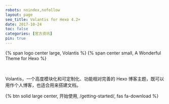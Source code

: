 ```yaml
---
robots: noindex,nofollow
layout: page
seo_title: Volantis for Hexo 4.2+
date: 2017-10-24
toc: false
categories: [官方资讯]
pin: true
---
```


<p>
{% span logo center large, Volantis %}
{% span center small, A Wonderful Theme for Hexo %}
</p>
<br>

Volantis，一个高度模块化和可定制化、功能相对完善的 Hexo 博客主题，既可以用作个人博客，也适合用来搭建文档。

{% btn solid large center, 开始使用, /getting-started/, fas fa-download %}
